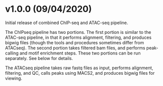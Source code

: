 # v1.0.0 (09/04/2020)

Initial release of combined ChIP-seq and ATAC-seq pipeline.

The ChIPseq pipeline has two portions. The first portion is similar to the ATAC-seq pipeline, in that it performs alignment, filtering, and produces bigwig files (though the tools and procedures sometimes differ from ATACseq). The second portion takes filtered bam files, and performs peak-calling and motif enrichment steps. These two portions can be run separately. See below for details.

The ATACseq pipeline takes raw fastq files as input, performs alignment, filtering, and QC, calls peaks using MACS2, and produces bigwig files for viewing.
